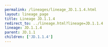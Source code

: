 ```yaml
---
permalink: /lineages/lineage_JD.1.1.4.html
layout: lineage_page
title: Lineage JD.1.1.4
redirect_to: ../lineage.html?lineage=JD.1.1.4
lineage: JD.1.1.4
parent: JD.1.1
children: ['JD.1.1.4']
---
```

